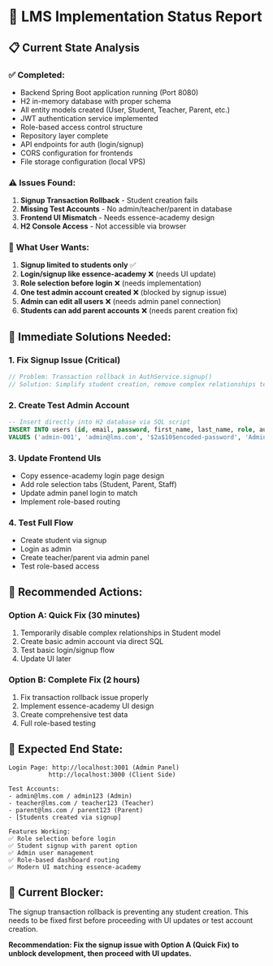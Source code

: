 # 🚀 LMS Implementation Status Report

## 📋 **Current State Analysis**

### ✅ **Completed:**
- Backend Spring Boot application running (Port 8080)
- H2 in-memory database with proper schema
- All entity models created (User, Student, Teacher, Parent, etc.)
- JWT authentication service implemented
- Role-based access control structure
- Repository layer complete
- API endpoints for auth (login/signup)
- CORS configuration for frontends
- File storage configuration (local VPS)

### ⚠️ **Issues Found:**
1. **Signup Transaction Rollback** - Student creation fails
2. **Missing Test Accounts** - No admin/teacher/parent in database
3. **Frontend UI Mismatch** - Needs essence-academy design
4. **H2 Console Access** - Not accessible via browser

### 🎯 **What User Wants:**
1. **Signup limited to students only** ✅
2. **Login/signup like essence-academy** ❌ (needs UI update)
3. **Role selection before login** ❌ (needs implementation)
4. **One test admin account created** ❌ (blocked by signup issue)
5. **Admin can edit all users** ❌ (needs admin panel connection)
6. **Students can add parent accounts** ❌ (needs parent creation fix)

## 🔧 **Immediate Solutions Needed:**

### 1. **Fix Signup Issue (Critical)**
```kotlin
// Problem: Transaction rollback in AuthService.signup()
// Solution: Simplify student creation, remove complex relationships temporarily
```

### 2. **Create Test Admin Account**
```sql
-- Insert directly into H2 database via SQL script
INSERT INTO users (id, email, password, first_name, last_name, role, auth_provider, is_active, email_verified, created_at, updated_at)
VALUES ('admin-001', 'admin@lms.com', '$2a$10$encoded-password', 'Admin', 'User', 'ADMIN', 'LOCAL', true, true, NOW(), NOW());
```

### 3. **Update Frontend UIs**
- Copy essence-academy login page design
- Add role selection tabs (Student, Parent, Staff)
- Update admin panel login to match
- Implement role-based routing

### 4. **Test Full Flow**
- Create student via signup
- Login as admin
- Create teacher/parent via admin panel
- Test role-based access

## 🔄 **Recommended Actions:**

### **Option A: Quick Fix (30 minutes)**
1. Temporarily disable complex relationships in Student model
2. Create basic admin account via direct SQL
3. Test basic login/signup flow
4. Update UI later

### **Option B: Complete Fix (2 hours)**
1. Fix transaction rollback issue properly
2. Implement essence-academy UI design
3. Create comprehensive test data
4. Full role-based testing

## 📱 **Expected End State:**
```
Login Page: http://localhost:3001 (Admin Panel)
           http://localhost:3000 (Client Side)

Test Accounts:
- admin@lms.com / admin123 (Admin)
- teacher@lms.com / teacher123 (Teacher) 
- parent@lms.com / parent123 (Parent)
- [Students created via signup]

Features Working:
✅ Role selection before login
✅ Student signup with parent option
✅ Admin user management
✅ Role-based dashboard routing
✅ Modern UI matching essence-academy
```

## 🚨 **Current Blocker:**
The signup transaction rollback is preventing any student creation. This needs to be fixed first before proceeding with UI updates or test account creation.

**Recommendation: Fix the signup issue with Option A (Quick Fix) to unblock development, then proceed with UI updates.** 